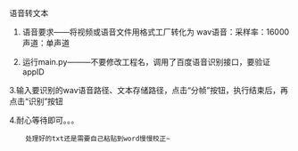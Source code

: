 语音转文本

1. 语音要求——将视频或语音文件用格式工厂转化为 wav语音：采样率：16000 声道：单声道

2. 运行main.py———不要修改工程名，调用了百度语音识别接口，要验证appID

3.输入要识别的wav语音路径、文本存储路径，点击“分帧”按钮，执行结束后，再点击“识别”按钮

4.耐心等待即可。。。

        处理好的txt还是需要自己粘贴到word慢慢校正~

